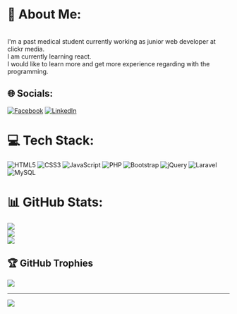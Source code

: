 # 💫 About Me:
<br>I'm a past medical student currently working as  junior web developer at clickr media.<br>I am currently learning react.<br>I would like to learn more and get more experience regarding with the programming.<br>


## 🌐 Socials:
[![Facebook](https://img.shields.io/badge/Facebook-%231877F2.svg?logo=Facebook&logoColor=white)](https://facebook.com/https://www.facebook.com/aungmyat.kyaw.7) [![LinkedIn](https://img.shields.io/badge/LinkedIn-%230077B5.svg?logo=linkedin&logoColor=white)](https://linkedin.com/in/https://mm.linkedin.com/in/leo17) 

# 💻 Tech Stack:
![HTML5](https://img.shields.io/badge/html5-%23E34F26.svg?style=for-the-badge&logo=html5&logoColor=white) ![CSS3](https://img.shields.io/badge/css3-%231572B6.svg?style=for-the-badge&logo=css3&logoColor=white) ![JavaScript](https://img.shields.io/badge/javascript-%23323330.svg?style=for-the-badge&logo=javascript&logoColor=%23F7DF1E) ![PHP](https://img.shields.io/badge/php-%23777BB4.svg?style=for-the-badge&logo=php&logoColor=white) ![Bootstrap](https://img.shields.io/badge/bootstrap-%23563D7C.svg?style=for-the-badge&logo=bootstrap&logoColor=white) ![jQuery](https://img.shields.io/badge/jquery-%230769AD.svg?style=for-the-badge&logo=jquery&logoColor=white) ![Laravel](https://img.shields.io/badge/laravel-%23FF2D20.svg?style=for-the-badge&logo=laravel&logoColor=white) ![MySQL](https://img.shields.io/badge/mysql-%2300f.svg?style=for-the-badge&logo=mysql&logoColor=white)
# 📊 GitHub Stats:
![](https://github-readme-stats.vercel.app/api?username=Popey17&theme=dark&hide_border=false&include_all_commits=false&count_private=false)<br/>
![](https://github-readme-streak-stats.herokuapp.com/?user=Popey17&theme=dark&hide_border=false)<br/>
![](https://github-readme-stats.vercel.app/api/top-langs/?username=Popey17&theme=dark&hide_border=false&include_all_commits=false&count_private=false&layout=compact)

## 🏆 GitHub Trophies
![](https://github-profile-trophy.vercel.app/?username=Popey17&theme=radical&no-frame=false&no-bg=true&margin-w=4)

---
[![](https://visitcount.itsvg.in/api?id=Popey17&icon=0&color=0)](https://visitcount.itsvg.in)

<!-- Proudly created with GPRM ( https://gprm.itsvg.in ) -->
